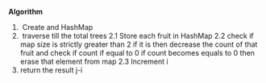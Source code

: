 **Algorithm**
1.  Create and HashMap
2.  traverse till the total trees
2.1 Store each fruit in HashMap
2.2 check if map size is strictly greater than 2
if it is then decrease the count of that fruit and check if count if equal to 0
if count becomes equals to 0 then erase that element from map
2.3 Increment i
3. return the result j-i